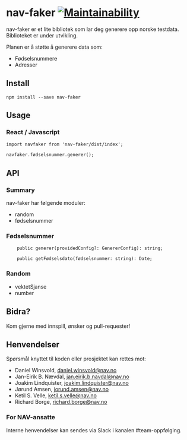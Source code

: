 # nav-faker [![Maintainability](https://api.codeclimate.com/v1/badges/e32a0e4aee01f71e08f6/maintainability)](https://codeclimate.com/github/navikt/nav-faker/maintainability)

nav-faker er et lite bibliotek som lar deg generere opp norske testdata. Biblioteket er under utvikling.

Planen er å støtte å generere data som:

* Fødselsnummere
* Adresser

## Install

``` npm install --save nav-faker ```

## Usage

### React / Javascript

```
import navfaker from 'nav-faker/dist/index';

navfaker.fødselsnummer.generer();

```


## API

### Summary

nav-faker har følgende moduler:

* random
* fødselsnummer


### Fødselsnummer

```
    public generer(providedConfig?: GenererConfig): string;

    public getFødselsdato(fødselsnummer: string): Date;

```

### Random

* vektetSjanse
* number


## Bidra?

Kom gjerne med innspill, ønsker og pull-requester!


## Henvendelser

Spørsmål knyttet til koden eller prosjektet kan rettes mot:

* Daniel Winsvold, daniel.winsvold@nav.no
* Jan-Eirik B. Nævdal, jan.eirik.b.navdal@nav.no
* Joakim Lindquister, joakim.lindquister@nav.no
* Jørund Amsen, jorund.amsen@nav.no
* Ketil S. Velle, ketil.s.velle@nav.no
* Richard Borge, richard.borge@nav.no

### For NAV-ansatte

Interne henvendelser kan sendes via Slack i kanalen #team-oppfølging.
